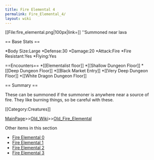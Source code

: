 ```yaml
---
title: Fire Elemental 4
permalink: Fire_Elemental_4/
layout: wiki
---
```

[[File:fire_elemental.png|100px|link=]] ''Summoned near lava

== Base Stats ==

*Body Size:Large
*Defense:30
*Damage:20
*Attack:Fire
*Fire Resistant:Yes
*Flying:Yes

==Encounters==
*[[Elementalist floor]]
*[[Shallow Dungeon Floor]]
*[[Deep Dungeon Floor]]
*[[Black Market Entry]]
*[[Very Deep Dungeon Floor]]
*[[White Dragon Dungeon Floor]]

== Summary ==

These can be summoned if the summoner is anywhere near a source of fire. They like burning things, so be careful with these. 

[[Category:Creatures]]

[MainPage](/keeperrl_wiki/ "wikilink")>>[Old_Wiki](/keeperrl_wiki/Old_Wiki "wikilink")>>[Old_Fire_Elemental](/keeperrl_wiki/Old_Fire_Elemental "wikilink")

Other items in this section
-    [Fire Elemental 0](/keeperrl_wiki/Fire_Elemental_0 "wikilink")
-    [Fire Elemental 1](/keeperrl_wiki/Fire_Elemental_1 "wikilink")
-    [Fire Elemental 2](/keeperrl_wiki/Fire_Elemental_2 "wikilink")
-    [Fire Elemental 3](/keeperrl_wiki/Fire_Elemental_3 "wikilink")
